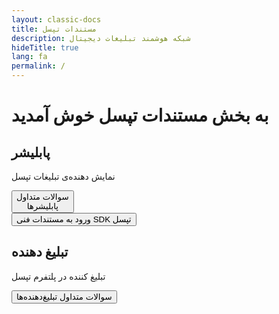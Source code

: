 ```yaml
---
layout: classic-docs
title: مستندات تپسل 
description: شبکه هوشمند تبلیغات دیجیتال
hideTitle: true
lang: fa
permalink: /
---
```


<h1>به بخش مستندات تپسل خوش آمدید</h1>

<div class="row clickable-box-group" markdown="0">
  <div class="col-12 col-sm-6">
    <div class="clickable-box">
      <div class="clickable-box-icon">
        <i class="picon-publisher"></i>
      </div>
      <h2 class="clickable-box-title">پابلیشر</h2>
      <p class="clickable-box-desc">نمایش دهنده‌ی تبلیغات تپسل</p>
      <div class="row mt-3">
        <div class="col-6">
          <a href="/faq/publisher">
            <button class="clickable-box-button btn btn-primary">سوالات متداول<br>پابلیشرها</button>
          </a>
        </div>
        <div class="col-6">
          <a href="/sdk">
            <button class="clickable-box-button btn btn-gray">ورود به مستندات فنی SDK تپسل</button>
          </a>
        </div>
      </div>
    </div>
  </div>
  <div class="col-12 col-sm-6">
    <div class="clickable-box">
      <div class="clickable-box-icon">
        <i class="picon-advertiser"></i>
      </div>
      <h2 class="clickable-box-title">تبلیغ دهنده</h2>
      <p class="clickable-box-desc">تبلیغ کننده در پلتفرم تپسل</p>
      <a href="/faq/advertiser">
        <button class="clickable-box-button btn btn-secondary mt-3">سوالات متداول تبلیغ‌دهنده‌ها</button>
      </a>
    </div>
  </div>
</div>